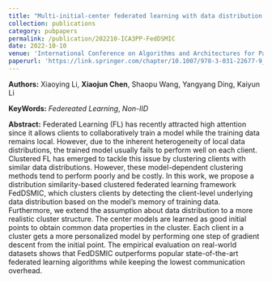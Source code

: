 ```yaml
---
title: "Multi-initial-center federated learning with data distribution similarity-aware constraint"
collection: publications
category: pubpapers
permalink: /publication/202210-ICA3PP-FedDSMIC
date: 2022-10-10
venue: 'International Conference on Algorithms and Architectures for Parallel Processing(ICA3PP)'
paperurl: 'https://link.springer.com/chapter/10.1007/978-3-031-22677-9_41'
---
```

**Authors:** Xiaoying Li, **Xiaojun Chen**, Shaopu Wang, Yangyang Ding, Kaiyun Li

**KeyWords:** *Federeated Learning*, *Non-IID*

**Abstract:** Federated Learning (FL) has recently attracted high attention since it allows clients to collaboratively train a model while the training data remains local. However, due to the inherent heterogeneity of local data distributions, the trained model usually fails to perform well on each client. Clustered FL has emerged to tackle this issue by clustering clients with similar data distributions. However, these model-dependent clustering methods tend to perform poorly and be costly. In this work, we propose a distribution similarity-based clustered federated learning framework FedDSMIC, which clusters clients by detecting the client-level underlying data distribution based on the model’s memory of training data. Furthermore, we extend the assumption about data distribution to a more realistic cluster structure. The center models are learned as good initial points to obtain common data properties in the cluster. Each client in a cluster gets a more personalized model by performing one step of gradient descent from the initial point. The empirical evaluation on real-world datasets shows that FedDSMIC outperforms popular state-of-the-art federated learning algorithms while keeping the lowest communication overhead.


